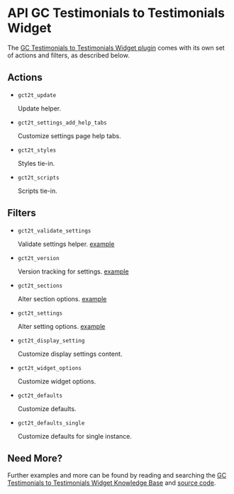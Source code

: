 # API GC Testimonials to Testimonials Widget

The [GC Testimonials to Testimonials Widget plugin](http://wordpress.org/plugins/gc-testimonials-to-testimonials/) comes with its own set of actions and filters, as described below.

## Actions

* `gct2t_update`

	Update helper.
		
* `gct2t_settings_add_help_tabs`

	Customize settings page help tabs.

* `gct2t_styles`

	Styles tie-in.

* `gct2t_scripts`

	Scripts tie-in.

## Filters

* `gct2t_validate_settings`

	Validate settings helper. [example](https://gist.github.com/michael-cannon/5833768)

* `gct2t_version`

	Version tracking for settings. [example](https://gist.github.com/michael-cannon/5833774)

* `gct2t_sections`

	Alter section options. [example](https://gist.github.com/michael-cannon/5833757)

* `gct2t_settings`

	Alter setting options. [example](https://gist.github.com/michael-cannon/5833757)

* `gct2t_display_setting`

	Customize display settings content.

* `gct2t_widget_options`

	Customize widget options.

* `gct2t_defaults`

	Customize defaults.

* `gct2t_defaults_single`

	Customize defaults for single instance.

## Need More?

Further examples and more can be found by reading and searching the [GC Testimonials to Testimonials Widget Knowledge Base](https://aihrus.zendesk.com/categories/20104507-Testimonials-Widget) and [source code](https://github.com/michael-cannon/gc-testimonials-to-testimonials).
